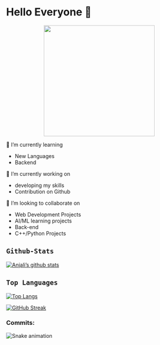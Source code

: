  # Hello Everyone 🙏

<div id="header" align="center">
  <img src="https://media.giphy.com/media/unxCGmTuBvwo2djRLA/giphy.gif" width="300"/>
</div>

                                                                 

🌱 I’m currently learning 
- New Languages
- Backend

🔭 I’m currently working on 

- developing my skills
- Contribution on Github
                                      
👯 I’m looking to collaborate on    
- Web Development Projects
- AI/ML learning projects
- Back-end
- C++/Python Projects 

## `Github-Stats`

[![Anjali’s github stats](https://github-readme-stats.vercel.app/api?username=anjalipathak03)](https://github.com/anjalipathak03)



## `Top Languages`
[![Top Langs](https://github-readme-stats.vercel.app/api/top-langs/?username=anjalipathak03)](https://github.com/anjalipathak03/github-readme-stats)

[![GitHub Streak](http://github-readme-streak-stats.herokuapp.com?user=anjalipathak03&theme=dark&background=000000)](https://git.io/streak-stats)



<div>

### Commits:
  
  ![Snake animation](https://github.com/anjalipathak03/anjalipathak03/blob/output/github-contribution-grid-snake.svg)
</div>



















<!--
**03anjali/03anjali** is a ✨ _special_ ✨ repository because its `README.md` (this file) appears on your GitHub profile.

Here are some ideas to get you started:

- 🔭 I’m currently working on ... .

- 🌱 I’m currently learning ...
- 👯 I’m looking to collaborate on ...
- 🤔 I’m looking for help with ...
- 💬 Ask me about ...
- 📫 How to reach me: ...

- 😄 Pronouns: ...
- ⚡ Fun fact: ...
-->
